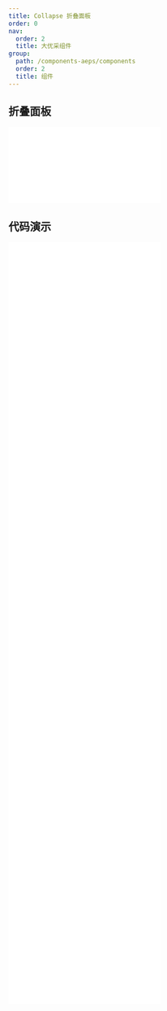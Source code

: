 ```yaml
---
title: Collapse 折叠面板
order: 0
nav:
  order: 2
  title: 大优采组件
group:
  path: /components-aeps/components
  order: 2
  title: 组件
---
```


## 折叠面板

<div>
<embed src="@docs-common/collapse/index.md"></embed>
</div>
        
## 代码演示

<Row gutter=8>

  <Col span=24>
    
  <div class="code-box"><embed src="@abiz-rc-aeps/collapse/demo/basic-collapse-aeps.md"></embed></div>
          
  <div class="code-box"><embed src="@abiz-rc-aeps/collapse/demo/accordion-collapse-aeps.md"></embed></div>
          
  <div class="code-box"><embed src="@abiz-rc-aeps/collapse/demo/borderless-collapse-aeps.md"></embed></div>
          
  <div class="code-box"><embed src="@abiz-rc-aeps/collapse/demo/collapsible-collapse-aeps.md"></embed></div>
          
  <div class="code-box"><embed src="@abiz-rc-aeps/collapse/demo/custom-collapse-aeps.md"></embed></div>
          
  <div class="code-box"><embed src="@abiz-rc-aeps/collapse/demo/mix-collapse-aeps.md"></embed></div>
          
  <div class="code-box"><embed src="@abiz-rc-aeps/collapse/demo/noarrow-collapse-aeps.md"></embed></div>
          
  <div class="code-box"><embed src="@abiz-rc-aeps/collapse/demo/extra-collapse-aeps.md"></embed></div>
          
  <div class="code-box"><embed src="@abiz-rc-aeps/collapse/demo/ghost-collapse-aeps.md"></embed></div>
          
  </Col>
          
</Row>
        
<div><embed src="@docs-common/collapse/index-api.md"></embed><div>
        